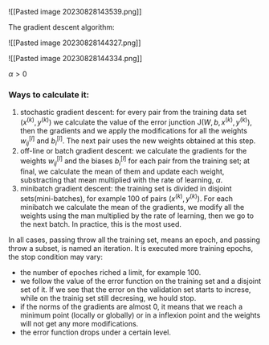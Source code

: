 ![[Pasted image 20230828143539.png]]

The gradient descent algorithm:

![[Pasted image 20230828144327.png]]

![[Pasted image 20230828144334.png]]

$\alpha > 0$

### Ways to calculate it:

1. stochastic gradient descent: for every pair from the training data set $(x^{(k)}, y^{(k)})$ we calculate the value of the error junction J($W, b, x^{(k)}, y^{(k)}$), then the gradients and we apply the modifications for all the weights $w_{ij}^{[l]}$ and $b_i^{[l]}$. The next pair uses the new weights obtained at this step.
2. off-line or batch gradient descent: we calculate the gradients for the weights $w_{ij}^{[l]}$ and the biases $b_i^{[l]}$ for each pair from the training set; at final, we calculate the mean of them and update each weight, substracting that mean multiplied with the rate of learning, $\alpha$.
3. minibatch gradient descent: the training set is divided in disjoint sets(mini-batches), for example 100 of pairs $(x^{(k)}, y^{(k)})$. For each minibatch we calculate the mean of the gradients, we modify all the weights using the man multiplied by the rate of learning, then we go to the next batch.  In practice, this is the most used.

In all cases, passing throw all the training set, means an epoch, and passing throw a subset, is named an iteration. It is executed more training epochs, the stop condition may vary:

- the number of epoches riched a limit, for example 100.
- we follow the value of the error function on the training set and a disjoint set of it. If we see that the error on the validation set starts to increse, while on the trainig set still decresing, we hould stop.
- if the norms of the gradients are almost 0, it means that we reach a minimum point (locally or globally) or in a inflexion point and the weights will not get any more modifications.
- the error function drops under a certain level.

